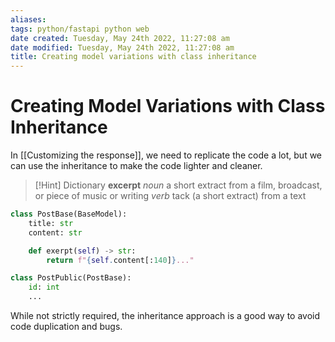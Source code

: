 ```yaml
---
aliases: 
tags: python/fastapi python web 
date created: Tuesday, May 24th 2022, 11:27:08 am
date modified: Tuesday, May 24th 2022, 11:27:08 am
title: Creating model variations with class inheritance
---
```


# Creating Model Variations with Class Inheritance

In [[Customizing the response]], we need to replicate the code a lot, but we can use the inheritance to make the code lighter and cleaner.

> [!Hint] Dictionary
> **excerpt**
> _noun_
> a short extract from a film, broadcast, or piece of music or writing
> _verb_
> tack (a short extract) from a text

```python
class PostBase(BaseModel):
	title: str
	content: str

	def exerpt(self) -> str:
		return f"{self.content[:140]}..."

class PostPublic(PostBase):
	id: int
	...
```


While not strictly required, the inheritance approach is a good way to avoid code duplication and bugs.
